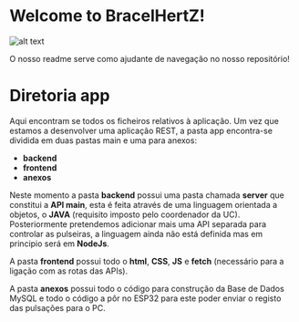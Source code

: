 # Welcome to BracelHertZ!
![alt text](https://i.imgur.com/wv9eBoj.png)

O nosso readme serve como ajudante de navegação no nosso repositório!


# Diretoria app

Aqui encontram se todos os ficheiros relativos à aplicação.
Um vez que estamos a desenvolver uma aplicação REST, a pasta app encontra-se dividida em duas pastas main e uma para anexos:

 - **backend**
 - **frontend**
 - **anexos**

Neste momento a pasta **backend** possui uma pasta chamada **server** que constitui a **API main**, esta é feita através de uma linguagem orientada a objetos, o **JAVA** (requisito imposto pelo coordenador da UC).
Posteriormente pretendemos adicionar mais uma API separada para controlar as pulseiras, a linguagem ainda não está definida mas em principio será em **NodeJs**.

A pasta **frontend** possui todo o **html**, **CSS**, **JS** e **fetch** (necessário para a ligação com as rotas das APIs).

A pasta **anexos** possui todo o código para construção da Base de Dados MySQL e todo o código a pôr no ESP32 para este poder enviar o registo das pulsações para o PC.

```
